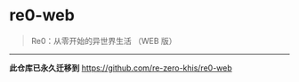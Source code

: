 # re0-web

> Re0：从零开始的异世界生活 （WEB 版）

------

**此仓库已永久迁移到** https://github.com/re-zero-khis/re0-web

